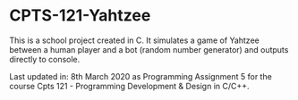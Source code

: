 # CPTS-121-Yahtzee

This is a school project created in C. It simulates a game of Yahtzee between a human player and a bot (random number generator) and outputs directly to console.

Last updated in: 8th March 2020 as Programming Assignment 5 for the course Cpts 121 - Programming Development & Design in C/C++.
